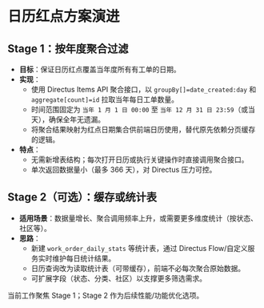 # 日历红点方案演进

## Stage 1：按年度聚合过滤
- **目标**：保证日历红点覆盖当年度所有有工单的日期。
- **实现**：
  - 使用 Directus Items API 聚合接口，以 `groupBy[]=date_created:day` 和 `aggregate[count]=id` 拉取当年每日工单数量。
  - 时间范围固定为 `当年 1 月 1 日 00:00` 至 `当年 12 月 31 日 23:59`（或当天），确保全年无遗漏。
  - 将聚合结果映射为红点日期集合供前端日历使用，替代原先依赖分页缓存的逻辑。
- **特点**：
  - 无需新增表结构；每次打开日历或执行关键操作时直接调用聚合接口。
  - 单次返回数据量小（最多 366 天），对 Directus 压力可控。

## Stage 2（可选）：缓存或统计表
- **适用场景**：数据量增长、聚合调用频率上升，或需要更多维度统计（按状态、社区等）。
- **思路**：
  - 新建 `work_order_daily_stats` 等统计表，通过 Directus Flow/自定义服务实时维护每日统计结果。
  - 日历查询改为读取统计表（可带缓存），前端不必每次聚合原始数据。
  - 可扩展字段（状态、分类、社区）以支撑更多筛选需求。

当前工作聚焦 Stage 1；Stage 2 作为后续性能/功能优化选项。
